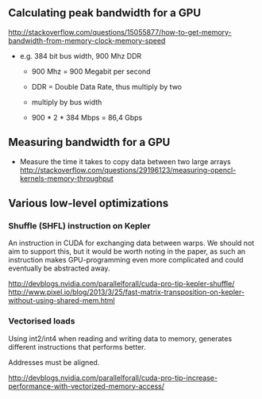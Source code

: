 Calculating peak bandwidth for a GPU
------------------------------------
http://stackoverflow.com/questions/15055877/how-to-get-memory-bandwidth-from-memory-clock-memory-speed

 - e.g. 384 bit bus width, 900 Mhz DDR

   - 900 Mhz = 900 Megabit per second
   - DDR = Double Data Rate, thus multiply by two
   - multiply by bus width

   - 900 * 2 * 384 Mbps = 86,4 Gbps

Measuring bandwidth for a GPU
-----------------------------
 * Measure the time it takes to copy data between two large arrays
http://stackoverflow.com/questions/29196123/measuring-opencl-kernels-memory-throughput


Various low-level optimizations
--------------------------------

### Shuffle (SHFL) instruction on Kepler
An instruction in CUDA for exchanging data between warps. We should
not aim to support this, but it would be worth noting in the paper, as
such an instruction makes GPU-programming even more complicated and
could eventually be abstracted away.

http://devblogs.nvidia.com/parallelforall/cuda-pro-tip-kepler-shuffle/
http://www.pixel.io/blog/2013/3/25/fast-matrix-transposition-on-kepler-without-using-shared-mem.html


### Vectorised loads
Using int2/int4 when reading and writing data to memory, generates
different instructions that performs better.

Addresses must be aligned.

http://devblogs.nvidia.com/parallelforall/cuda-pro-tip-increase-performance-with-vectorized-memory-access/
